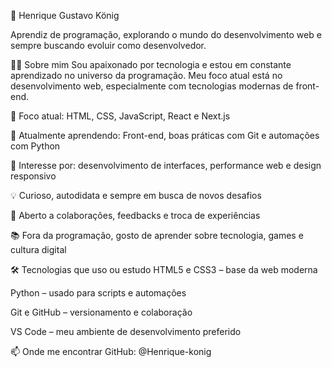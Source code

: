 👋 Henrique Gustavo König

Aprendiz de programação, explorando o mundo do desenvolvimento web e sempre buscando evoluir como desenvolvedor.

👨‍💻 Sobre mim
Sou apaixonado por tecnologia e estou em constante aprendizado no universo da programação. Meu foco atual está no desenvolvimento web, especialmente com tecnologias modernas de front-end.

🎯 Foco atual: HTML, CSS, JavaScript, React e Next.js

🌱 Atualmente aprendendo: Front-end, boas práticas com Git e automações com Python

🚀 Interesse por: desenvolvimento de interfaces, performance web e design responsivo

💡 Curioso, autodidata e sempre em busca de novos desafios

🤝 Aberto a colaborações, feedbacks e troca de experiências

📚 Fora da programação, gosto de aprender sobre tecnologia, games e cultura digital

🛠️ Tecnologias que uso ou estudo
HTML5 e CSS3 – base da web moderna

Python – usado para scripts e automações

Git e GitHub – versionamento e colaboração

VS Code – meu ambiente de desenvolvimento preferido

📫 Onde me encontrar
GitHub: @Henrique-konig
